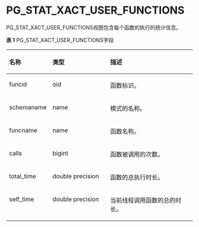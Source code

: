 # PG\_STAT\_XACT\_USER\_FUNCTIONS

PG\_STAT\_XACT\_USER\_FUNCTIONS视图包含每个函数的执行的统计信息。

**表 1**  PG\_STAT\_XACT\_USER\_FUNCTIONS字段

<a name="zh-cn_topic_0283137715_zh-cn_topic_0237122455_zh-cn_topic_0059777719_t6a88bc1a91e4489a8747b5d55e83155a"></a>
<table><thead align="left"><tr id="zh-cn_topic_0283137715_zh-cn_topic_0237122455_zh-cn_topic_0059777719_rfa0d54109d4044d1b3bcc286f7f0d253"><th class="cellrowborder" valign="top" width="21.9%" id="mcps1.2.4.1.1"><p id="zh-cn_topic_0283137715_zh-cn_topic_0237122455_zh-cn_topic_0059777719_a14063df8677e49e69076a2423e6094bb"><a name="zh-cn_topic_0283137715_zh-cn_topic_0237122455_zh-cn_topic_0059777719_a14063df8677e49e69076a2423e6094bb"></a><a name="zh-cn_topic_0283137715_zh-cn_topic_0237122455_zh-cn_topic_0059777719_a14063df8677e49e69076a2423e6094bb"></a>名称</p>
</th>
<th class="cellrowborder" valign="top" width="31.3%" id="mcps1.2.4.1.2"><p id="zh-cn_topic_0283137715_zh-cn_topic_0237122455_zh-cn_topic_0059777719_abc00cf85dc4c4011855c1d7ba04d781c"><a name="zh-cn_topic_0283137715_zh-cn_topic_0237122455_zh-cn_topic_0059777719_abc00cf85dc4c4011855c1d7ba04d781c"></a><a name="zh-cn_topic_0283137715_zh-cn_topic_0237122455_zh-cn_topic_0059777719_abc00cf85dc4c4011855c1d7ba04d781c"></a>类型</p>
</th>
<th class="cellrowborder" valign="top" width="46.800000000000004%" id="mcps1.2.4.1.3"><p id="zh-cn_topic_0283137715_zh-cn_topic_0237122455_zh-cn_topic_0059777719_ad7b6d4033f0f4cb08171e62dc6c95846"><a name="zh-cn_topic_0283137715_zh-cn_topic_0237122455_zh-cn_topic_0059777719_ad7b6d4033f0f4cb08171e62dc6c95846"></a><a name="zh-cn_topic_0283137715_zh-cn_topic_0237122455_zh-cn_topic_0059777719_ad7b6d4033f0f4cb08171e62dc6c95846"></a>描述</p>
</th>
</tr>
</thead>
<tbody><tr id="zh-cn_topic_0283137715_zh-cn_topic_0237122455_zh-cn_topic_0059777719_r286a9dcba2b14ad08dbc6a8e36aef2a4"><td class="cellrowborder" valign="top" width="21.9%" headers="mcps1.2.4.1.1 "><p id="zh-cn_topic_0283137715_zh-cn_topic_0237122455_zh-cn_topic_0059777719_a63dcb64653114d069b725300ccfa4543"><a name="zh-cn_topic_0283137715_zh-cn_topic_0237122455_zh-cn_topic_0059777719_a63dcb64653114d069b725300ccfa4543"></a><a name="zh-cn_topic_0283137715_zh-cn_topic_0237122455_zh-cn_topic_0059777719_a63dcb64653114d069b725300ccfa4543"></a>funcid</p>
</td>
<td class="cellrowborder" valign="top" width="31.3%" headers="mcps1.2.4.1.2 "><p id="zh-cn_topic_0283137715_zh-cn_topic_0237122455_zh-cn_topic_0059777719_af622d91bd31b4f20918ee8173cf7cf83"><a name="zh-cn_topic_0283137715_zh-cn_topic_0237122455_zh-cn_topic_0059777719_af622d91bd31b4f20918ee8173cf7cf83"></a><a name="zh-cn_topic_0283137715_zh-cn_topic_0237122455_zh-cn_topic_0059777719_af622d91bd31b4f20918ee8173cf7cf83"></a>oid</p>
</td>
<td class="cellrowborder" valign="top" width="46.800000000000004%" headers="mcps1.2.4.1.3 "><p id="zh-cn_topic_0283137715_zh-cn_topic_0237122455_zh-cn_topic_0059777719_a2a6336fa9b0f4771aba3a76034c9ca99"><a name="zh-cn_topic_0283137715_zh-cn_topic_0237122455_zh-cn_topic_0059777719_a2a6336fa9b0f4771aba3a76034c9ca99"></a><a name="zh-cn_topic_0283137715_zh-cn_topic_0237122455_zh-cn_topic_0059777719_a2a6336fa9b0f4771aba3a76034c9ca99"></a>函数标识。</p>
</td>
</tr>
<tr id="zh-cn_topic_0283137715_zh-cn_topic_0237122455_zh-cn_topic_0059777719_r363e898070034e03a09aaf90a531fe99"><td class="cellrowborder" valign="top" width="21.9%" headers="mcps1.2.4.1.1 "><p id="zh-cn_topic_0283137715_zh-cn_topic_0237122455_zh-cn_topic_0059777719_a7e43597241d147e4a5c2bcecc66b0ba0"><a name="zh-cn_topic_0283137715_zh-cn_topic_0237122455_zh-cn_topic_0059777719_a7e43597241d147e4a5c2bcecc66b0ba0"></a><a name="zh-cn_topic_0283137715_zh-cn_topic_0237122455_zh-cn_topic_0059777719_a7e43597241d147e4a5c2bcecc66b0ba0"></a>schemaname</p>
</td>
<td class="cellrowborder" valign="top" width="31.3%" headers="mcps1.2.4.1.2 "><p id="zh-cn_topic_0283137715_zh-cn_topic_0237122455_zh-cn_topic_0059777719_ae8c3c583e55d4c60a10a4054def0e3a8"><a name="zh-cn_topic_0283137715_zh-cn_topic_0237122455_zh-cn_topic_0059777719_ae8c3c583e55d4c60a10a4054def0e3a8"></a><a name="zh-cn_topic_0283137715_zh-cn_topic_0237122455_zh-cn_topic_0059777719_ae8c3c583e55d4c60a10a4054def0e3a8"></a>name</p>
</td>
<td class="cellrowborder" valign="top" width="46.800000000000004%" headers="mcps1.2.4.1.3 "><p id="zh-cn_topic_0283137715_zh-cn_topic_0237122455_zh-cn_topic_0059777719_af6989b7188d94556b1c0cecef923609c"><a name="zh-cn_topic_0283137715_zh-cn_topic_0237122455_zh-cn_topic_0059777719_af6989b7188d94556b1c0cecef923609c"></a><a name="zh-cn_topic_0283137715_zh-cn_topic_0237122455_zh-cn_topic_0059777719_af6989b7188d94556b1c0cecef923609c"></a>模式的名称。</p>
</td>
</tr>
<tr id="zh-cn_topic_0283137715_zh-cn_topic_0237122455_zh-cn_topic_0059777719_rd79cae91f3e84ffeb7e78c57fea644e4"><td class="cellrowborder" valign="top" width="21.9%" headers="mcps1.2.4.1.1 "><p id="zh-cn_topic_0283137715_zh-cn_topic_0237122455_zh-cn_topic_0059777719_a1b57660cf90f46288b31d14e9484523a"><a name="zh-cn_topic_0283137715_zh-cn_topic_0237122455_zh-cn_topic_0059777719_a1b57660cf90f46288b31d14e9484523a"></a><a name="zh-cn_topic_0283137715_zh-cn_topic_0237122455_zh-cn_topic_0059777719_a1b57660cf90f46288b31d14e9484523a"></a>funcname</p>
</td>
<td class="cellrowborder" valign="top" width="31.3%" headers="mcps1.2.4.1.2 "><p id="zh-cn_topic_0283137715_zh-cn_topic_0237122455_zh-cn_topic_0059777719_a4a891acd7bff4dd3a4f4355073378bfc"><a name="zh-cn_topic_0283137715_zh-cn_topic_0237122455_zh-cn_topic_0059777719_a4a891acd7bff4dd3a4f4355073378bfc"></a><a name="zh-cn_topic_0283137715_zh-cn_topic_0237122455_zh-cn_topic_0059777719_a4a891acd7bff4dd3a4f4355073378bfc"></a>name</p>
</td>
<td class="cellrowborder" valign="top" width="46.800000000000004%" headers="mcps1.2.4.1.3 "><p id="zh-cn_topic_0283137715_zh-cn_topic_0237122455_zh-cn_topic_0059777719_a11bec1439a3249eebbcc49935a386c35"><a name="zh-cn_topic_0283137715_zh-cn_topic_0237122455_zh-cn_topic_0059777719_a11bec1439a3249eebbcc49935a386c35"></a><a name="zh-cn_topic_0283137715_zh-cn_topic_0237122455_zh-cn_topic_0059777719_a11bec1439a3249eebbcc49935a386c35"></a>函数名称。</p>
</td>
</tr>
<tr id="zh-cn_topic_0283137715_zh-cn_topic_0237122455_zh-cn_topic_0059777719_r2902b1c4d47c483482a0c04de0e3a27a"><td class="cellrowborder" valign="top" width="21.9%" headers="mcps1.2.4.1.1 "><p id="zh-cn_topic_0283137715_zh-cn_topic_0237122455_zh-cn_topic_0059777719_aadb2bd362e6340ec98c77f233fbf17ec"><a name="zh-cn_topic_0283137715_zh-cn_topic_0237122455_zh-cn_topic_0059777719_aadb2bd362e6340ec98c77f233fbf17ec"></a><a name="zh-cn_topic_0283137715_zh-cn_topic_0237122455_zh-cn_topic_0059777719_aadb2bd362e6340ec98c77f233fbf17ec"></a>calls</p>
</td>
<td class="cellrowborder" valign="top" width="31.3%" headers="mcps1.2.4.1.2 "><p id="zh-cn_topic_0283137715_zh-cn_topic_0237122455_zh-cn_topic_0059777719_ae51c3665af824ed7838a1ccaedce2892"><a name="zh-cn_topic_0283137715_zh-cn_topic_0237122455_zh-cn_topic_0059777719_ae51c3665af824ed7838a1ccaedce2892"></a><a name="zh-cn_topic_0283137715_zh-cn_topic_0237122455_zh-cn_topic_0059777719_ae51c3665af824ed7838a1ccaedce2892"></a>bigint</p>
</td>
<td class="cellrowborder" valign="top" width="46.800000000000004%" headers="mcps1.2.4.1.3 "><p id="zh-cn_topic_0283137715_zh-cn_topic_0237122455_zh-cn_topic_0059777719_a435371d0d9464eb6aa0b09854fa57ebb"><a name="zh-cn_topic_0283137715_zh-cn_topic_0237122455_zh-cn_topic_0059777719_a435371d0d9464eb6aa0b09854fa57ebb"></a><a name="zh-cn_topic_0283137715_zh-cn_topic_0237122455_zh-cn_topic_0059777719_a435371d0d9464eb6aa0b09854fa57ebb"></a>函数被调用的次数。</p>
</td>
</tr>
<tr id="zh-cn_topic_0283137715_zh-cn_topic_0237122455_zh-cn_topic_0059777719_rd8bfb4b3db0846f68997116363db87f1"><td class="cellrowborder" valign="top" width="21.9%" headers="mcps1.2.4.1.1 "><p id="zh-cn_topic_0283137715_zh-cn_topic_0237122455_zh-cn_topic_0059777719_a9dc438714d42446f869f1391506f57b3"><a name="zh-cn_topic_0283137715_zh-cn_topic_0237122455_zh-cn_topic_0059777719_a9dc438714d42446f869f1391506f57b3"></a><a name="zh-cn_topic_0283137715_zh-cn_topic_0237122455_zh-cn_topic_0059777719_a9dc438714d42446f869f1391506f57b3"></a>total_time</p>
</td>
<td class="cellrowborder" valign="top" width="31.3%" headers="mcps1.2.4.1.2 "><p id="zh-cn_topic_0283137715_zh-cn_topic_0237122455_zh-cn_topic_0059777719_a02180831ea374ab7b7551accd75e97cd"><a name="zh-cn_topic_0283137715_zh-cn_topic_0237122455_zh-cn_topic_0059777719_a02180831ea374ab7b7551accd75e97cd"></a><a name="zh-cn_topic_0283137715_zh-cn_topic_0237122455_zh-cn_topic_0059777719_a02180831ea374ab7b7551accd75e97cd"></a>double precision</p>
</td>
<td class="cellrowborder" valign="top" width="46.800000000000004%" headers="mcps1.2.4.1.3 "><p id="zh-cn_topic_0283137715_zh-cn_topic_0237122455_zh-cn_topic_0059777719_a8b0c11da46ea450d8f791d81f9a0c144"><a name="zh-cn_topic_0283137715_zh-cn_topic_0237122455_zh-cn_topic_0059777719_a8b0c11da46ea450d8f791d81f9a0c144"></a><a name="zh-cn_topic_0283137715_zh-cn_topic_0237122455_zh-cn_topic_0059777719_a8b0c11da46ea450d8f791d81f9a0c144"></a>函数的总执行时长。</p>
</td>
</tr>
<tr id="zh-cn_topic_0283137715_zh-cn_topic_0237122455_zh-cn_topic_0059777719_r95a3c00f5f77421e8872891a99797817"><td class="cellrowborder" valign="top" width="21.9%" headers="mcps1.2.4.1.1 "><p id="zh-cn_topic_0283137715_zh-cn_topic_0237122455_zh-cn_topic_0059777719_a969e73a475a744519c44c811d3cfedfd"><a name="zh-cn_topic_0283137715_zh-cn_topic_0237122455_zh-cn_topic_0059777719_a969e73a475a744519c44c811d3cfedfd"></a><a name="zh-cn_topic_0283137715_zh-cn_topic_0237122455_zh-cn_topic_0059777719_a969e73a475a744519c44c811d3cfedfd"></a>self_time</p>
</td>
<td class="cellrowborder" valign="top" width="31.3%" headers="mcps1.2.4.1.2 "><p id="zh-cn_topic_0283137715_zh-cn_topic_0237122455_zh-cn_topic_0059777719_a9d3691b7846b468191277e4d2ceee713"><a name="zh-cn_topic_0283137715_zh-cn_topic_0237122455_zh-cn_topic_0059777719_a9d3691b7846b468191277e4d2ceee713"></a><a name="zh-cn_topic_0283137715_zh-cn_topic_0237122455_zh-cn_topic_0059777719_a9d3691b7846b468191277e4d2ceee713"></a>double precision</p>
</td>
<td class="cellrowborder" valign="top" width="46.800000000000004%" headers="mcps1.2.4.1.3 "><p id="zh-cn_topic_0283137715_zh-cn_topic_0237122455_zh-cn_topic_0059777719_a65babbdb6cc541aa9f3d59b725350174"><a name="zh-cn_topic_0283137715_zh-cn_topic_0237122455_zh-cn_topic_0059777719_a65babbdb6cc541aa9f3d59b725350174"></a><a name="zh-cn_topic_0283137715_zh-cn_topic_0237122455_zh-cn_topic_0059777719_a65babbdb6cc541aa9f3d59b725350174"></a>当前线程调用函数的总的时长。</p>
</td>
</tr>
</tbody>
</table>

